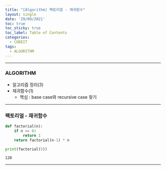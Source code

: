 ```yaml
---
title: "[Algorithm] 팩토리얼 - 재귀함수"
layout: single
date: '29/09/2021'
toc: true
toc_sticky: true
toc_label: Table of Contents
categories:
  - CODEIT
tags:
  - ALGORITHM
---
```


---
### ALGORITHM
* 알고리즘 정리(3)
* 재귀함수(1)
  * 핵심 : base case와 recursive case 찾기

---

### 팩토리얼 - 재귀함수


```python
def factorial(n):
    if n == 0:
        return 1
    return factorial(n-1) * n

print(factorial(5))
```

    120

---